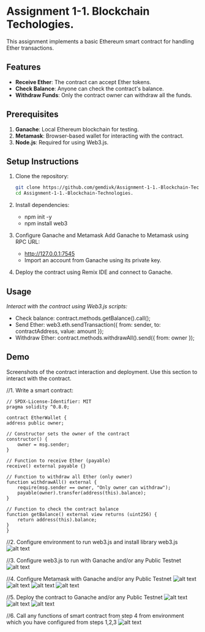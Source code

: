 # Assignment 1-1. Blockchain Techologies. 

This assignment implements a basic Ethereum smart contract for handling Ether transactions.

## Features
- **Receive Ether**: The contract can accept Ether tokens.
- **Check Balance**: Anyone can check the contract's balance.
- **Withdraw Funds**: Only the contract owner can withdraw all the funds.

## Prerequisites
1. **Ganache**: Local Ethereum blockchain for testing.
2. **Metamask**: Browser-based wallet for interacting with the contract.
3. **Node.js**: Required for using Web3.js.

## Setup Instructions
1. Clone the repository:
   ```bash
   git clone https://github.com/gemdivk/Assignment-1-1.-Blockchain-Technologies..git
   cd Assignment-1-1.-Blockchain-Technologies.
2. Install dependencies:
   * npm init -y
   * npm install web3

4. Configure Ganache and Metamask
   Add Ganache to Metamask using RPC URL: 
    * http://127.0.0.1:7545
    * Import an account from Ganache using its private key.
5. Deploy the contract using Remix IDE and connect to Ganache.

## Usage
*Interact with the contract using Web3.js scripts:*
   * Check balance:
contract.methods.getBalance().call();
   * Send Ether:
web3.eth.sendTransaction({ from: sender, to: contractAddress, value: amount });
   * Withdraw Ether:
contract.methods.withdrawAll().send({ from: owner });

## Demo
Screenshots of the contract interaction and deployment.
Use this section to interact with the contract.

//1. Write a smart contract:

    // SPDX-License-Identifier: MIT
    pragma solidity ^0.8.0;

    contract EtherWallet {
    address public owner;

    // Constructor sets the owner of the contract
    constructor() {
        owner = msg.sender;
    }

    // Function to receive Ether (payable)
    receive() external payable {}

    // Function to withdraw all Ether (only owner)
    function withdrawAll() external {
        require(msg.sender == owner, "Only owner can withdraw");
        payable(owner).transfer(address(this).balance);
    }

    // Function to check the contract balance
    function getBalance() external view returns (uint256) {
        return address(this).balance;
    }
    }

//2. Configure environment to run web3.js and install library web3.js
![alt text](<screens/step2.png>)

//3. Configure web3.js to run with Ganache and/or any Public Testnet
![alt text](<screens/step3.png>)

//4. Configure Metamask with Ganache and/or any Public Testnet
![alt text](<screens/step4.png>)
![alt text](<screens/step4.1.png>)
![alt text](<screens/step4.2.png>)
![alt text](<screens/step4.3.png>)

//5. Deploy the contract to Ganache and/or any Public Testnet
![alt text](<screens/step5.png>)
![alt text](<screens/step5.1.png>)
![alt text](<screens/step5.3.png>)

//6. Call any functions of smart contract from step 4 from environment
which you have configured from steps 1,2,3
![alt text](<screens/step6.png>)
